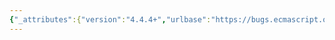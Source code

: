 ```yaml
---
{"_attributes":{"version":"4.4.4+","urlbase":"https://bugs.ecmascript.org/","maintainer":"dherman@mozilla.com"},"bug":{"bug_id":459,"creation_ts":"2012-07-07 22:28:00 -0700","short_desc":"15.12.3: \"length\"property","delta_ts":"2012-07-08 21:30:00 -0700","product":"Draft for 6th Edition","component":"editorial issue","version":"Rev 8: June 15, 2012 Draft","rep_platform":"All","op_sys":"All","bug_status":"RESOLVED","resolution":"FIXED","priority":"Normal","bug_severity":"minor","everconfirmed":true,"reporter":{"uid":"jmdyck","name":"Michael Dyck"},"assigned_to":{"uid":"allen","name":"Allen Wirfs-Brock"},"long_desc":[{"commentid":1141,"comment_count":0,"who":{"uid":"jmdyck","name":"Michael Dyck"},"bug_when":"2012-07-07 22:28:28 -0700","thetext":"In 15.12.3 \"stringify ( value [ , replacer [ , space ] ] )\",\nin the definition of the abstract operation JA(value),\nstep 6 says:\n    \"Assert: value is a native array and hence its \"length\"property\n     is a non-negative integer.\"\n\nInsert a space before \"property\"."},{"commentid":1149,"comment_count":1,"who":{"uid":"allen","name":"Allen Wirfs-Brock"},"bug_when":"2012-07-08 12:44:30 -0700","thetext":"corrected in editor's draft"}]}}
---
```

